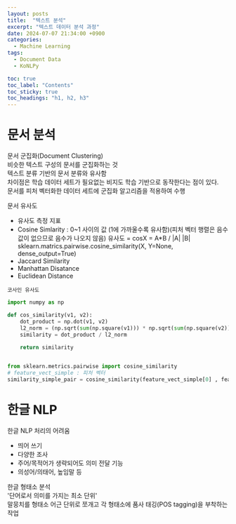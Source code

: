 ```yaml
---
layout: posts
title:  "텍스트 분석"
excerpt: "텍스트 데이터 분석 과정"
date: 2024-07-07 21:34:00 +0900
categories:
  - Machine Learning
tags:
  - Document Data
  - KoNLPy

toc: true
toc_label: "Contents"
toc_sticky: true
toc_headings: "h1, h2, h3"
---
```

# 문서 분석

문서 군집화(Document Clustering)  
비슷한 텍스트  구성의 문서를 군집화하는 것  
텍스트 분류 기반의 문서 분류와 유사함  
차이점은 학습 데이터 세트가 필요없는 비지도 학습 기반으로 동작한다는 점이 있다.  
문서를 피처 벡터화한 데이터 세트에 군집화 알고리즘을 적용하여 수행  

문서 유사도  
- 유사도 측정 지표
 - Cosine Simlarity : 0~1 사이의 값 (1에 가까울수록 유사함)(피처 벡터 행렬은 음수값이 없으므로 음수가 나오지 않음)
   유사도 = cosX = A*B / |A| |B|
   sklearn.matrics.pairwise.cosine_similarity(X, Y=None, dense_output=True)
 - Jaccard Similarity
 - Manhattan Disatance
 - Euclidean Distance

`코사인 유사도`  
``` python
import numpy as np

def cos_similarity(v1, v2):
    dot_product = np.dot(v1, v2)
    l2_norm = (np.sqrt(sum(np.square(v1))) * np.sqrt(sum(np.square(v2))))
    similarity = dot_product / l2_norm     
    
    return similarity


from sklearn.metrics.pairwise import cosine_similarity
# feature_vect_simple : 피처 벡터
similarity_simple_pair = cosine_similarity(feature_vect_simple[0] , feature_vect_simple)

```

# 한글 NLP

한글 NLP 처리의 어려움  
- 띄어 쓰기
- 다양한 조사
- 주어/목적어가 생략되어도 의미 전달 기능
- 의성어/의태어, 높임말 등

한글 형태소 분석  
'단어로서 의미를 가지는 최소 단위'  
말뭉치를 형태소 어근 단위로 쪼개고 각 형태소에 품사 태깅(POS tagging)을 부착하는 작업
